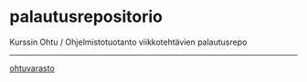 # palautusrepositorio
Kurssin Ohtu / Ohjelmistotuotanto viikkotehtävien palautusrepo


_______________________________________________________________
[ohtuvarasto](https://github.com/JuusoSaavalainen/ohtuvarasto)
